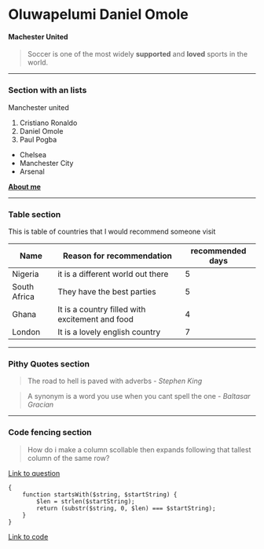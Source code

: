 # Oluwapelumi Daniel Omole

#### Machester United

> Soccer is one of the most widely **supported** and **loved** sports in the world.

***

### Section with an lists

Manchester united

1. Cristiano Ronaldo
2. Daniel Omole
3. Paul Pogba

* Chelsea
* Manchester City
* Arsenal

**[About me](AboutMe.md)**

***

### Table section

This is table of countries that I would recommend someone visit

| Name | Reason for recommendation | recommended days |
| --- | --- | --- |
| Nigeria | it is a different world out there | 5 |
| South Africa | They have the best parties | 5 |
| Ghana | It is a country filled with excitement and food | 4 |
| London | It is a lovely english country | 7 |

***

### Pithy Quotes section

> The road to hell is paved with adverbs - *Stephen King*

> A synonym is a word you use when you cant spell the one - *Baltasar Gracian*

***

### Code fencing section

> How do i make a column scollable then expands following that tallest column of the same row?

[Link to question](https://stackoverflow.com/questions/75318760/how-to-make-a-column-scrollable-then-expands-following-the-tallest-column-of-the)

```
{
    function startsWith($string, $startString) { 
        $len = strlen($startString); 
        return (substr($string, 0, $len) === $startString); 
    } 
}
```

[Link to code](https://css-tricks.com/snippets/php/test-if-string-starts-with-certain-characters-in-php/)